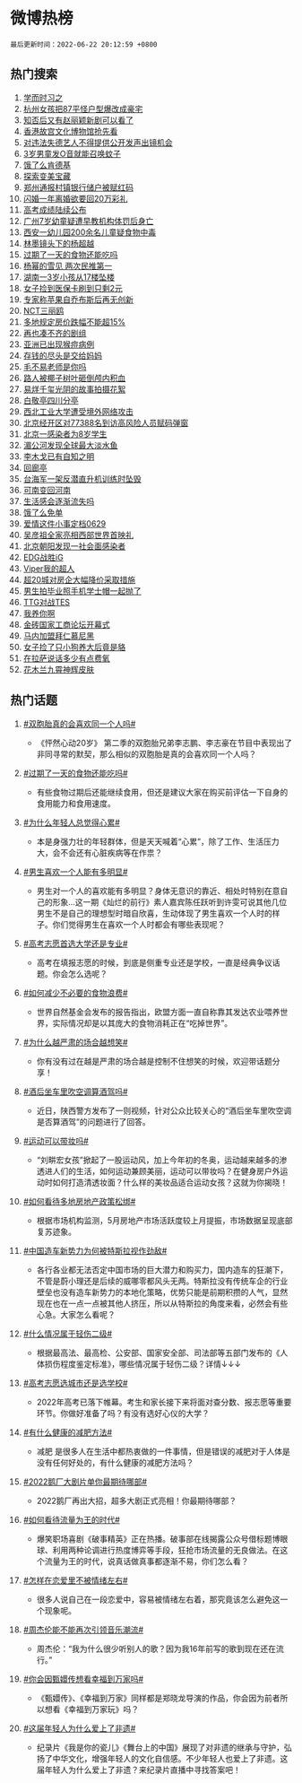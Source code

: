 # 微博热榜

`最后更新时间：2022-06-22 20:12:59 +0800`

## 热门搜索

1. [学而时习之](https://m.weibo.cn/search?containerid=100103type%3D1%26t%3D10%26q%3D%23%E5%AD%A6%E8%80%8C%E6%97%B6%E4%B9%A0%E4%B9%8B%23&stream_entry_id=51&isnewpage=1&extparam=seat%3D1%26pos%3D0%26cate%3D10103%26dgr%3D0%26filter_type%3Drealtimehot%26c_type%3D51%26display_time%3D1655899978%26pre_seqid%3D165589997848006031308&luicode=10000011&lfid=106003type%253D25%2526t%253D3%2526disable_hot%253D1%2526filter_type%253Drealtimehot)
1. [杭州女孩把87平怪户型爆改成豪宅](https://m.weibo.cn/search?containerid=100103type%3D1%26t%3D10%26q%3D%23%E6%9D%AD%E5%B7%9E%E5%A5%B3%E5%AD%A9%E6%8A%8A87%E5%B9%B3%E6%80%AA%E6%88%B7%E5%9E%8B%E7%88%86%E6%94%B9%E6%88%90%E8%B1%AA%E5%AE%85%23&stream_entry_id=31&isnewpage=1&extparam=seat%3D1%26pos%3D0%26cate%3D0%26dgr%3D0%26lcate%3D5001%26realpos%3D1%26flag%3D0%26filter_type%3Drealtimehot%26c_type%3D31%26display_time%3D1655899978%26pre_seqid%3D165589997848006031308&luicode=10000011&lfid=106003type%253D25%2526t%253D3%2526disable_hot%253D1%2526filter_type%253Drealtimehot)
1. [知否后又有赵丽颖新剧可以看了](https://m.weibo.cn/search?containerid=100103type%3D1%26t%3D10%26q%3D%E7%9F%A5%E5%90%A6%E5%90%8E%E5%8F%88%E6%9C%89%E8%B5%B5%E4%B8%BD%E9%A2%96%E6%96%B0%E5%89%A7%E5%8F%AF%E4%BB%A5%E7%9C%8B%E4%BA%86&stream_entry_id=31&isnewpage=1&extparam=seat%3D1%26pos%3D1%26cate%3D0%26dgr%3D0%26lcate%3D5001%26realpos%3D2%26flag%3D1%26filter_type%3Drealtimehot%26c_type%3D31%26display_time%3D1655899978%26pre_seqid%3D165589997848006031308&luicode=10000011&lfid=106003type%253D25%2526t%253D3%2526disable_hot%253D1%2526filter_type%253Drealtimehot)
1. [香港故宫文化博物馆抢先看](https://m.weibo.cn/search?containerid=100103type%3D1%26t%3D10%26q%3D%23%E9%A6%99%E6%B8%AF%E6%95%85%E5%AE%AB%E6%96%87%E5%8C%96%E5%8D%9A%E7%89%A9%E9%A6%86%E6%8A%A2%E5%85%88%E7%9C%8B%23&stream_entry_id=31&isnewpage=1&extparam=seat%3D1%26pos%3D2%26cate%3D0%26dgr%3D0%26lcate%3D5001%26realpos%3D3%26flag%3D0%26filter_type%3Drealtimehot%26c_type%3D31%26display_time%3D1655899978%26pre_seqid%3D165589997848006031308&luicode=10000011&lfid=106003type%253D25%2526t%253D3%2526disable_hot%253D1%2526filter_type%253Drealtimehot)
1. [对违法失德艺人不得提供公开发声出镜机会](https://m.weibo.cn/search?containerid=100103type%3D1%26t%3D10%26q%3D%23%E5%AF%B9%E8%BF%9D%E6%B3%95%E5%A4%B1%E5%BE%B7%E8%89%BA%E4%BA%BA%E4%B8%8D%E5%BE%97%E6%8F%90%E4%BE%9B%E5%85%AC%E5%BC%80%E5%8F%91%E5%A3%B0%E5%87%BA%E9%95%9C%E6%9C%BA%E4%BC%9A%23&stream_entry_id=31&isnewpage=1&extparam=seat%3D1%26pos%3D3%26cate%3D0%26dgr%3D0%26lcate%3D5001%26realpos%3D4%26flag%3D1%26filter_type%3Drealtimehot%26c_type%3D31%26display_time%3D1655899978%26pre_seqid%3D165589997848006031308&luicode=10000011&lfid=106003type%253D25%2526t%253D3%2526disable_hot%253D1%2526filter_type%253Drealtimehot)
1. [3岁男童发O音就能召唤蚊子](https://m.weibo.cn/search?containerid=100103type%3D1%26t%3D10%26q%3D%233%E5%B2%81%E7%94%B7%E7%AB%A5%E5%8F%91O%E9%9F%B3%E5%B0%B1%E8%83%BD%E5%8F%AC%E5%94%A4%E8%9A%8A%E5%AD%90%23&stream_entry_id=31&isnewpage=1&extparam=seat%3D1%26pos%3D4%26cate%3D0%26dgr%3D0%26lcate%3D5001%26realpos%3D5%26flag%3D1%26filter_type%3Drealtimehot%26c_type%3D31%26display_time%3D1655899978%26pre_seqid%3D165589997848006031308&luicode=10000011&lfid=106003type%253D25%2526t%253D3%2526disable_hot%253D1%2526filter_type%253Drealtimehot)
1. [饿了么肯德基](https://m.weibo.cn/search?containerid=100103type%3D1%26t%3D10%26q%3D%E9%A5%BF%E4%BA%86%E4%B9%88%E8%82%AF%E5%BE%B7%E5%9F%BA&stream_entry_id=31&isnewpage=1&extparam=seat%3D1%26pos%3D5%26cate%3D0%26dgr%3D0%26lcate%3D5001%26realpos%3D6%26flag%3D0%26filter_type%3Drealtimehot%26c_type%3D31%26display_time%3D1655899978%26pre_seqid%3D165589997848006031308&luicode=10000011&lfid=106003type%253D25%2526t%253D3%2526disable_hot%253D1%2526filter_type%253Drealtimehot)
1. [探索变美宝藏](https://m.weibo.cn/search?containerid=100103type%3D1%26t%3D10%26q%3D%23%E6%8E%A2%E7%B4%A2%E5%8F%98%E7%BE%8E%E5%AE%9D%E8%97%8F%23&stream_entry_id=31&isnewpage=1&extparam=seat%3D1%26pos%3D6%26cate%3D0%26dgr%3D0%26adid%3D158029%26lcate%3D5001%26filter_type%3Drealtimehot%26c_type%3D31%26display_time%3D1655899978%26pre_seqid%3D165589997848006031308&luicode=10000011&lfid=106003type%253D25%2526t%253D3%2526disable_hot%253D1%2526filter_type%253Drealtimehot)
1. [郑州通报村镇银行储户被赋红码](https://m.weibo.cn/search?containerid=100103type%3D1%26t%3D10%26q%3D%23%E9%83%91%E5%B7%9E%E9%80%9A%E6%8A%A5%E6%9D%91%E9%95%87%E9%93%B6%E8%A1%8C%E5%82%A8%E6%88%B7%E8%A2%AB%E8%B5%8B%E7%BA%A2%E7%A0%81%23&stream_entry_id=31&isnewpage=1&extparam=seat%3D1%26pos%3D7%26cate%3D0%26dgr%3D0%26lcate%3D5001%26realpos%3D7%26flag%3D16%26filter_type%3Drealtimehot%26c_type%3D31%26display_time%3D1655899978%26pre_seqid%3D165589997848006031308&luicode=10000011&lfid=106003type%253D25%2526t%253D3%2526disable_hot%253D1%2526filter_type%253Drealtimehot)
1. [闪婚一年离婚欲要回20万彩礼](https://m.weibo.cn/search?containerid=100103type%3D1%26t%3D10%26q%3D%23%E9%97%AA%E5%A9%9A%E4%B8%80%E5%B9%B4%E7%A6%BB%E5%A9%9A%E6%AC%B2%E8%A6%81%E5%9B%9E20%E4%B8%87%E5%BD%A9%E7%A4%BC%23&stream_entry_id=31&isnewpage=1&extparam=seat%3D1%26pos%3D8%26cate%3D0%26dgr%3D0%26lcate%3D5001%26realpos%3D8%26flag%3D0%26filter_type%3Drealtimehot%26c_type%3D31%26display_time%3D1655899978%26pre_seqid%3D165589997848006031308&luicode=10000011&lfid=106003type%253D25%2526t%253D3%2526disable_hot%253D1%2526filter_type%253Drealtimehot)
1. [高考成绩陆续公布](https://m.weibo.cn/search?containerid=100103type%3D1%26t%3D10%26q%3D%23%E9%AB%98%E8%80%83%E6%88%90%E7%BB%A9%E9%99%86%E7%BB%AD%E5%85%AC%E5%B8%83%23&stream_entry_id=31&isnewpage=1&extparam=seat%3D1%26pos%3D9%26cate%3D0%26dgr%3D0%26lcate%3D5001%26realpos%3D9%26flag%3D0%26filter_type%3Drealtimehot%26c_type%3D31%26display_time%3D1655899978%26pre_seqid%3D165589997848006031308&luicode=10000011&lfid=106003type%253D25%2526t%253D3%2526disable_hot%253D1%2526filter_type%253Drealtimehot)
1. [广州7岁幼童疑遭早教机构体罚后身亡](https://m.weibo.cn/search?containerid=100103type%3D1%26t%3D10%26q%3D%23%E5%B9%BF%E5%B7%9E7%E5%B2%81%E5%B9%BC%E7%AB%A5%E7%96%91%E9%81%AD%E6%97%A9%E6%95%99%E6%9C%BA%E6%9E%84%E4%BD%93%E7%BD%9A%E5%90%8E%E8%BA%AB%E4%BA%A1%23&stream_entry_id=31&isnewpage=1&extparam=seat%3D1%26pos%3D10%26cate%3D0%26dgr%3D0%26lcate%3D5001%26realpos%3D10%26flag%3D0%26filter_type%3Drealtimehot%26c_type%3D31%26display_time%3D1655899978%26pre_seqid%3D165589997848006031308&luicode=10000011&lfid=106003type%253D25%2526t%253D3%2526disable_hot%253D1%2526filter_type%253Drealtimehot)
1. [西安一幼儿园200余名儿童疑食物中毒](https://m.weibo.cn/search?containerid=100103type%3D1%26t%3D10%26q%3D%23%E8%A5%BF%E5%AE%89%E4%B8%80%E5%B9%BC%E5%84%BF%E5%9B%AD200%E4%BD%99%E5%90%8D%E5%84%BF%E7%AB%A5%E7%96%91%E9%A3%9F%E7%89%A9%E4%B8%AD%E6%AF%92%23&stream_entry_id=31&isnewpage=1&extparam=seat%3D1%26pos%3D11%26cate%3D0%26dgr%3D0%26lcate%3D5001%26realpos%3D11%26flag%3D1%26filter_type%3Drealtimehot%26c_type%3D31%26display_time%3D1655899978%26pre_seqid%3D165589997848006031308&luicode=10000011&lfid=106003type%253D25%2526t%253D3%2526disable_hot%253D1%2526filter_type%253Drealtimehot)
1. [林墨镜头下的杨超越](https://m.weibo.cn/search?containerid=100103type%3D1%26t%3D10%26q%3D%23%E6%9E%97%E5%A2%A8%E9%95%9C%E5%A4%B4%E4%B8%8B%E7%9A%84%E6%9D%A8%E8%B6%85%E8%B6%8A%23&stream_entry_id=31&isnewpage=1&extparam=seat%3D1%26pos%3D12%26cate%3D0%26dgr%3D0%26lcate%3D5001%26realpos%3D12%26flag%3D1%26filter_type%3Drealtimehot%26c_type%3D31%26display_time%3D1655899978%26pre_seqid%3D165589997848006031308&luicode=10000011&lfid=106003type%253D25%2526t%253D3%2526disable_hot%253D1%2526filter_type%253Drealtimehot)
1. [过期了一天的食物还能吃吗](https://m.weibo.cn/search?containerid=100103type%3D1%26t%3D10%26q%3D%23%E8%BF%87%E6%9C%9F%E4%BA%86%E4%B8%80%E5%A4%A9%E7%9A%84%E9%A3%9F%E7%89%A9%E8%BF%98%E8%83%BD%E5%90%83%E5%90%97%23&stream_entry_id=31&isnewpage=1&extparam=seat%3D1%26pos%3D13%26cate%3D0%26dgr%3D0%26lcate%3D5001%26realpos%3D13%26flag%3D1%26filter_type%3Drealtimehot%26c_type%3D31%26display_time%3D1655899978%26pre_seqid%3D165589997848006031308&luicode=10000011&lfid=106003type%253D25%2526t%253D3%2526disable_hot%253D1%2526filter_type%253Drealtimehot)
1. [杨幂的雪见 两次民推第一](https://m.weibo.cn/search?containerid=100103type%3D1%26t%3D10%26q%3D%E6%9D%A8%E5%B9%82%E7%9A%84%E9%9B%AA%E8%A7%81+%E4%B8%A4%E6%AC%A1%E6%B0%91%E6%8E%A8%E7%AC%AC%E4%B8%80&stream_entry_id=31&isnewpage=1&extparam=seat%3D1%26pos%3D14%26cate%3D0%26dgr%3D0%26lcate%3D5001%26realpos%3D14%26flag%3D0%26filter_type%3Drealtimehot%26c_type%3D31%26display_time%3D1655899978%26pre_seqid%3D165589997848006031308&luicode=10000011&lfid=106003type%253D25%2526t%253D3%2526disable_hot%253D1%2526filter_type%253Drealtimehot)
1. [湖南一3岁小孩从17楼坠楼](https://m.weibo.cn/search?containerid=100103type%3D1%26t%3D10%26q%3D%23%E6%B9%96%E5%8D%97%E4%B8%803%E5%B2%81%E5%B0%8F%E5%AD%A9%E4%BB%8E17%E6%A5%BC%E5%9D%A0%E6%A5%BC%23&stream_entry_id=31&isnewpage=1&extparam=seat%3D1%26pos%3D15%26cate%3D0%26dgr%3D0%26lcate%3D5001%26realpos%3D15%26flag%3D1%26filter_type%3Drealtimehot%26c_type%3D31%26display_time%3D1655899978%26pre_seqid%3D165589997848006031308&luicode=10000011&lfid=106003type%253D25%2526t%253D3%2526disable_hot%253D1%2526filter_type%253Drealtimehot)
1. [女子捡到医保卡刷到只剩2元](https://m.weibo.cn/search?containerid=100103type%3D1%26t%3D10%26q%3D%23%E5%A5%B3%E5%AD%90%E6%8D%A1%E5%88%B0%E5%8C%BB%E4%BF%9D%E5%8D%A1%E5%88%B7%E5%88%B0%E5%8F%AA%E5%89%A92%E5%85%83%23&stream_entry_id=31&isnewpage=1&extparam=seat%3D1%26pos%3D16%26cate%3D0%26dgr%3D0%26lcate%3D5001%26realpos%3D16%26flag%3D0%26filter_type%3Drealtimehot%26c_type%3D31%26display_time%3D1655899978%26pre_seqid%3D165589997848006031308&luicode=10000011&lfid=106003type%253D25%2526t%253D3%2526disable_hot%253D1%2526filter_type%253Drealtimehot)
1. [专家称苹果自乔布斯后再无创新](https://m.weibo.cn/search?containerid=100103type%3D1%26t%3D10%26q%3D%23%E4%B8%93%E5%AE%B6%E7%A7%B0%E8%8B%B9%E6%9E%9C%E8%87%AA%E4%B9%94%E5%B8%83%E6%96%AF%E5%90%8E%E5%86%8D%E6%97%A0%E5%88%9B%E6%96%B0%23&stream_entry_id=31&isnewpage=1&extparam=seat%3D1%26pos%3D17%26cate%3D0%26dgr%3D0%26lcate%3D5001%26realpos%3D17%26flag%3D1%26filter_type%3Drealtimehot%26c_type%3D31%26display_time%3D1655899978%26pre_seqid%3D165589997848006031308&luicode=10000011&lfid=106003type%253D25%2526t%253D3%2526disable_hot%253D1%2526filter_type%253Drealtimehot)
1. [NCT三丽鸥](https://m.weibo.cn/search?containerid=100103type%3D1%26t%3D10%26q%3DNCT%E4%B8%89%E4%B8%BD%E9%B8%A5&stream_entry_id=31&isnewpage=1&extparam=seat%3D1%26pos%3D18%26cate%3D0%26dgr%3D0%26lcate%3D5001%26realpos%3D18%26flag%3D1%26filter_type%3Drealtimehot%26c_type%3D31%26display_time%3D1655899978%26pre_seqid%3D165589997848006031308&luicode=10000011&lfid=106003type%253D25%2526t%253D3%2526disable_hot%253D1%2526filter_type%253Drealtimehot)
1. [多地规定房价跌幅不能超15%](https://m.weibo.cn/search?containerid=100103type%3D1%26t%3D10%26q%3D%23%E5%A4%9A%E5%9C%B0%E8%A7%84%E5%AE%9A%E6%88%BF%E4%BB%B7%E8%B7%8C%E5%B9%85%E4%B8%8D%E8%83%BD%E8%B6%8515%25%23&stream_entry_id=31&isnewpage=1&extparam=seat%3D1%26pos%3D19%26cate%3D0%26dgr%3D0%26lcate%3D5001%26realpos%3D19%26flag%3D0%26filter_type%3Drealtimehot%26c_type%3D31%26display_time%3D1655899978%26pre_seqid%3D165589997848006031308&luicode=10000011&lfid=106003type%253D25%2526t%253D3%2526disable_hot%253D1%2526filter_type%253Drealtimehot)
1. [再也凑不齐的剧组](https://m.weibo.cn/search?containerid=100103type%3D1%26t%3D10%26q%3D%23%E5%86%8D%E4%B9%9F%E5%87%91%E4%B8%8D%E9%BD%90%E7%9A%84%E5%89%A7%E7%BB%84%23&stream_entry_id=31&isnewpage=1&extparam=seat%3D1%26pos%3D20%26cate%3D0%26dgr%3D0%26lcate%3D5001%26realpos%3D20%26flag%3D0%26filter_type%3Drealtimehot%26c_type%3D31%26display_time%3D1655899978%26pre_seqid%3D165589997848006031308&luicode=10000011&lfid=106003type%253D25%2526t%253D3%2526disable_hot%253D1%2526filter_type%253Drealtimehot)
1. [亚洲已出现猴痘病例](https://m.weibo.cn/search?containerid=100103type%3D1%26t%3D10%26q%3D%23%E4%BA%9A%E6%B4%B2%E5%B7%B2%E5%87%BA%E7%8E%B0%E7%8C%B4%E7%97%98%E7%97%85%E4%BE%8B%23&stream_entry_id=31&isnewpage=1&extparam=seat%3D1%26pos%3D21%26cate%3D0%26dgr%3D0%26lcate%3D5001%26realpos%3D21%26flag%3D0%26filter_type%3Drealtimehot%26c_type%3D31%26display_time%3D1655899978%26pre_seqid%3D165589997848006031308&luicode=10000011&lfid=106003type%253D25%2526t%253D3%2526disable_hot%253D1%2526filter_type%253Drealtimehot)
1. [存钱的尽头是交给妈妈](https://m.weibo.cn/search?containerid=100103type%3D1%26t%3D10%26q%3D%23%E5%AD%98%E9%92%B1%E7%9A%84%E5%B0%BD%E5%A4%B4%E6%98%AF%E4%BA%A4%E7%BB%99%E5%A6%88%E5%A6%88%23&stream_entry_id=31&isnewpage=1&extparam=seat%3D1%26pos%3D22%26cate%3D0%26dgr%3D0%26lcate%3D5001%26realpos%3D22%26flag%3D1%26filter_type%3Drealtimehot%26c_type%3D31%26display_time%3D1655899978%26pre_seqid%3D165589997848006031308&luicode=10000011&lfid=106003type%253D25%2526t%253D3%2526disable_hot%253D1%2526filter_type%253Drealtimehot)
1. [毛不易老师是你吗](https://m.weibo.cn/search?containerid=100103type%3D1%26t%3D10%26q%3D%23%E6%AF%9B%E4%B8%8D%E6%98%93%E8%80%81%E5%B8%88%E6%98%AF%E4%BD%A0%E5%90%97%23&stream_entry_id=31&isnewpage=1&extparam=seat%3D1%26pos%3D23%26cate%3D0%26dgr%3D0%26lcate%3D5001%26realpos%3D23%26flag%3D1%26filter_type%3Drealtimehot%26c_type%3D31%26display_time%3D1655899978%26pre_seqid%3D165589997848006031308&luicode=10000011&lfid=106003type%253D25%2526t%253D3%2526disable_hot%253D1%2526filter_type%253Drealtimehot)
1. [路人被椰子树叶砸倒颅内积血](https://m.weibo.cn/search?containerid=100103type%3D1%26t%3D10%26q%3D%23%E8%B7%AF%E4%BA%BA%E8%A2%AB%E6%A4%B0%E5%AD%90%E6%A0%91%E5%8F%B6%E7%A0%B8%E5%80%92%E9%A2%85%E5%86%85%E7%A7%AF%E8%A1%80%23&stream_entry_id=31&isnewpage=1&extparam=seat%3D1%26pos%3D24%26cate%3D0%26dgr%3D0%26lcate%3D5001%26realpos%3D24%26flag%3D1%26filter_type%3Drealtimehot%26c_type%3D31%26display_time%3D1655899978%26pre_seqid%3D165589997848006031308&luicode=10000011&lfid=106003type%253D25%2526t%253D3%2526disable_hot%253D1%2526filter_type%253Drealtimehot)
1. [易烊千玺光阴的故事拍摄花絮](https://m.weibo.cn/search?containerid=100103type%3D1%26t%3D10%26q%3D%23%E6%98%93%E7%83%8A%E5%8D%83%E7%8E%BA%E5%85%89%E9%98%B4%E7%9A%84%E6%95%85%E4%BA%8B%E6%8B%8D%E6%91%84%E8%8A%B1%E7%B5%AE%23&stream_entry_id=31&isnewpage=1&extparam=seat%3D1%26pos%3D25%26cate%3D0%26dgr%3D0%26lcate%3D5001%26realpos%3D25%26flag%3D1%26filter_type%3Drealtimehot%26c_type%3D31%26display_time%3D1655899978%26pre_seqid%3D165589997848006031308&luicode=10000011&lfid=106003type%253D25%2526t%253D3%2526disable_hot%253D1%2526filter_type%253Drealtimehot)
1. [白敬亭四川分亭](https://m.weibo.cn/search?containerid=100103type%3D1%26t%3D10%26q%3D%23%E7%99%BD%E6%95%AC%E4%BA%AD%E5%9B%9B%E5%B7%9D%E5%88%86%E4%BA%AD%23&stream_entry_id=31&isnewpage=1&extparam=seat%3D1%26pos%3D26%26cate%3D0%26dgr%3D0%26lcate%3D5001%26realpos%3D26%26flag%3D0%26filter_type%3Drealtimehot%26c_type%3D31%26display_time%3D1655899978%26pre_seqid%3D165589997848006031308&luicode=10000011&lfid=106003type%253D25%2526t%253D3%2526disable_hot%253D1%2526filter_type%253Drealtimehot)
1. [西北工业大学遭受境外网络攻击](https://m.weibo.cn/search?containerid=100103type%3D1%26t%3D10%26q%3D%23%E8%A5%BF%E5%8C%97%E5%B7%A5%E4%B8%9A%E5%A4%A7%E5%AD%A6%E9%81%AD%E5%8F%97%E5%A2%83%E5%A4%96%E7%BD%91%E7%BB%9C%E6%94%BB%E5%87%BB%23&stream_entry_id=31&isnewpage=1&extparam=seat%3D1%26pos%3D27%26cate%3D0%26dgr%3D0%26lcate%3D5001%26realpos%3D27%26flag%3D0%26filter_type%3Drealtimehot%26c_type%3D31%26display_time%3D1655899978%26pre_seqid%3D165589997848006031308&luicode=10000011&lfid=106003type%253D25%2526t%253D3%2526disable_hot%253D1%2526filter_type%253Drealtimehot)
1. [北京经开区对77388名到访高风险人员赋码弹窗](https://m.weibo.cn/search?containerid=100103type%3D1%26t%3D10%26q%3D%23%E5%8C%97%E4%BA%AC%E7%BB%8F%E5%BC%80%E5%8C%BA%E5%AF%B977388%E5%90%8D%E5%88%B0%E8%AE%BF%E9%AB%98%E9%A3%8E%E9%99%A9%E4%BA%BA%E5%91%98%E8%B5%8B%E7%A0%81%E5%BC%B9%E7%AA%97%23&stream_entry_id=31&isnewpage=1&extparam=seat%3D1%26pos%3D28%26cate%3D0%26dgr%3D0%26lcate%3D5001%26realpos%3D28%26flag%3D1%26filter_type%3Drealtimehot%26c_type%3D31%26display_time%3D1655899978%26pre_seqid%3D165589997848006031308&luicode=10000011&lfid=106003type%253D25%2526t%253D3%2526disable_hot%253D1%2526filter_type%253Drealtimehot)
1. [北京一感染者为8岁学生](https://m.weibo.cn/search?containerid=100103type%3D1%26t%3D10%26q%3D%23%E5%8C%97%E4%BA%AC%E4%B8%80%E6%84%9F%E6%9F%93%E8%80%85%E4%B8%BA8%E5%B2%81%E5%AD%A6%E7%94%9F%23&stream_entry_id=31&isnewpage=1&extparam=seat%3D1%26pos%3D29%26cate%3D0%26dgr%3D0%26lcate%3D5001%26realpos%3D29%26flag%3D0%26filter_type%3Drealtimehot%26c_type%3D31%26display_time%3D1655899978%26pre_seqid%3D165589997848006031308&luicode=10000011&lfid=106003type%253D25%2526t%253D3%2526disable_hot%253D1%2526filter_type%253Drealtimehot)
1. [湄公河发现全球最大淡水鱼](https://m.weibo.cn/search?containerid=100103type%3D1%26t%3D10%26q%3D%23%E6%B9%84%E5%85%AC%E6%B2%B3%E5%8F%91%E7%8E%B0%E5%85%A8%E7%90%83%E6%9C%80%E5%A4%A7%E6%B7%A1%E6%B0%B4%E9%B1%BC%23&stream_entry_id=31&isnewpage=1&extparam=seat%3D1%26pos%3D30%26cate%3D0%26dgr%3D0%26lcate%3D5001%26realpos%3D30%26flag%3D0%26filter_type%3Drealtimehot%26c_type%3D31%26display_time%3D1655899978%26pre_seqid%3D165589997848006031308&luicode=10000011&lfid=106003type%253D25%2526t%253D3%2526disable_hot%253D1%2526filter_type%253Drealtimehot)
1. [李木戈已有自知之明](https://m.weibo.cn/search?containerid=100103type%3D1%26t%3D10%26q%3D%23%E6%9D%8E%E6%9C%A8%E6%88%88%E5%B7%B2%E6%9C%89%E8%87%AA%E7%9F%A5%E4%B9%8B%E6%98%8E%23&stream_entry_id=31&isnewpage=1&extparam=seat%3D1%26pos%3D31%26cate%3D0%26dgr%3D0%26lcate%3D5001%26realpos%3D31%26flag%3D1%26filter_type%3Drealtimehot%26c_type%3D31%26display_time%3D1655899978%26pre_seqid%3D165589997848006031308&luicode=10000011&lfid=106003type%253D25%2526t%253D3%2526disable_hot%253D1%2526filter_type%253Drealtimehot)
1. [回廊亭](http://m.weibo.cn/c/wbox?&id=j84w2uenjc&roomid=10244&q=%23%E5%9B%9E%E5%BB%8A%E4%BA%AD%23&extparam=seat%3D1%26pos%3D32%26cate%3D0%26dgr%3D0%26lcate%3D5001%26realpos%3D32%26flag%3D1%26filter_type%3Drealtimehot%26c_type%3D31%26display_time%3D1655899978%26pre_seqid%3D165589997848006031308&luicode=10000011&lfid=106003type%253D25%2526t%253D3%2526disable_hot%253D1%2526filter_type%253Drealtimehot)
1. [台海军一架反潜直升机训练时坠毁](https://m.weibo.cn/search?containerid=100103type%3D1%26t%3D10%26q%3D%23%E5%8F%B0%E6%B5%B7%E5%86%9B%E4%B8%80%E6%9E%B6%E5%8F%8D%E6%BD%9C%E7%9B%B4%E5%8D%87%E6%9C%BA%E8%AE%AD%E7%BB%83%E6%97%B6%E5%9D%A0%E6%AF%81%23&stream_entry_id=31&isnewpage=1&extparam=seat%3D1%26pos%3D33%26cate%3D0%26dgr%3D0%26lcate%3D5001%26realpos%3D33%26flag%3D1%26filter_type%3Drealtimehot%26c_type%3D31%26display_time%3D1655899978%26pre_seqid%3D165589997848006031308&luicode=10000011&lfid=106003type%253D25%2526t%253D3%2526disable_hot%253D1%2526filter_type%253Drealtimehot)
1. [可南变回河南](https://m.weibo.cn/search?containerid=100103type%3D1%26t%3D10%26q%3D%23%E5%8F%AF%E5%8D%97%E5%8F%98%E5%9B%9E%E6%B2%B3%E5%8D%97%23&stream_entry_id=31&isnewpage=1&extparam=seat%3D1%26pos%3D34%26cate%3D0%26dgr%3D0%26lcate%3D5001%26realpos%3D34%26flag%3D0%26filter_type%3Drealtimehot%26c_type%3D31%26display_time%3D1655899978%26pre_seqid%3D165589997848006031308&luicode=10000011&lfid=106003type%253D25%2526t%253D3%2526disable_hot%253D1%2526filter_type%253Drealtimehot)
1. [生活感会逐渐流失吗](https://m.weibo.cn/search?containerid=100103type%3D1%26t%3D10%26q%3D%23%E7%94%9F%E6%B4%BB%E6%84%9F%E4%BC%9A%E9%80%90%E6%B8%90%E6%B5%81%E5%A4%B1%E5%90%97%23&stream_entry_id=31&isnewpage=1&extparam=seat%3D1%26pos%3D35%26cate%3D0%26dgr%3D0%26lcate%3D5001%26realpos%3D35%26flag%3D1%26filter_type%3Drealtimehot%26c_type%3D31%26display_time%3D1655899978%26pre_seqid%3D165589997848006031308&luicode=10000011&lfid=106003type%253D25%2526t%253D3%2526disable_hot%253D1%2526filter_type%253Drealtimehot)
1. [饿了么免单](https://m.weibo.cn/search?containerid=100103type%3D1%26t%3D10%26q%3D%23%E9%A5%BF%E4%BA%86%E4%B9%88%E5%85%8D%E5%8D%95%23&stream_entry_id=31&isnewpage=1&extparam=seat%3D1%26pos%3D36%26cate%3D0%26dgr%3D0%26lcate%3D5001%26realpos%3D36%26flag%3D0%26filter_type%3Drealtimehot%26c_type%3D31%26display_time%3D1655899978%26pre_seqid%3D165589997848006031308&luicode=10000011&lfid=106003type%253D25%2526t%253D3%2526disable_hot%253D1%2526filter_type%253Drealtimehot)
1. [爱情这件小事定档0629](https://m.weibo.cn/search?containerid=100103type%3D1%26t%3D10%26q%3D%23%E7%88%B1%E6%83%85%E8%BF%99%E4%BB%B6%E5%B0%8F%E4%BA%8B%E5%AE%9A%E6%A1%A30629%23&stream_entry_id=31&isnewpage=1&extparam=seat%3D1%26pos%3D37%26cate%3D0%26dgr%3D0%26lcate%3D5001%26realpos%3D37%26flag%3D1%26filter_type%3Drealtimehot%26c_type%3D31%26display_time%3D1655899978%26pre_seqid%3D165589997848006031308&luicode=10000011&lfid=106003type%253D25%2526t%253D3%2526disable_hot%253D1%2526filter_type%253Drealtimehot)
1. [吴彦祖全家亮相西部世界首映礼](https://m.weibo.cn/search?containerid=100103type%3D1%26t%3D10%26q%3D%23%E5%90%B4%E5%BD%A6%E7%A5%96%E5%85%A8%E5%AE%B6%E4%BA%AE%E7%9B%B8%E8%A5%BF%E9%83%A8%E4%B8%96%E7%95%8C%E9%A6%96%E6%98%A0%E7%A4%BC%23&stream_entry_id=31&isnewpage=1&extparam=seat%3D1%26pos%3D38%26cate%3D0%26dgr%3D0%26lcate%3D5001%26realpos%3D38%26flag%3D1%26filter_type%3Drealtimehot%26c_type%3D31%26display_time%3D1655899978%26pre_seqid%3D165589997848006031308&luicode=10000011&lfid=106003type%253D25%2526t%253D3%2526disable_hot%253D1%2526filter_type%253Drealtimehot)
1. [北京朝阳发现一社会面感染者](https://m.weibo.cn/search?containerid=100103type%3D1%26t%3D10%26q%3D%23%E5%8C%97%E4%BA%AC%E6%9C%9D%E9%98%B3%E5%8F%91%E7%8E%B0%E4%B8%80%E7%A4%BE%E4%BC%9A%E9%9D%A2%E6%84%9F%E6%9F%93%E8%80%85%23&stream_entry_id=31&isnewpage=1&extparam=seat%3D1%26pos%3D39%26cate%3D0%26dgr%3D0%26lcate%3D5001%26realpos%3D39%26flag%3D0%26filter_type%3Drealtimehot%26c_type%3D31%26display_time%3D1655899978%26pre_seqid%3D165589997848006031308&luicode=10000011&lfid=106003type%253D25%2526t%253D3%2526disable_hot%253D1%2526filter_type%253Drealtimehot)
1. [EDG战胜iG](https://m.weibo.cn/search?containerid=100103type%3D1%26t%3D10%26q%3D%23EDG%E6%88%98%E8%83%9CiG%23&stream_entry_id=31&isnewpage=1&extparam=seat%3D1%26pos%3D40%26cate%3D0%26dgr%3D0%26lcate%3D5001%26realpos%3D40%26flag%3D1%26filter_type%3Drealtimehot%26c_type%3D31%26display_time%3D1655899978%26pre_seqid%3D165589997848006031308&luicode=10000011&lfid=106003type%253D25%2526t%253D3%2526disable_hot%253D1%2526filter_type%253Drealtimehot)
1. [Viper我的超人](https://m.weibo.cn/search?containerid=100103type%3D1%26t%3D10%26q%3D%23Viper%E6%88%91%E7%9A%84%E8%B6%85%E4%BA%BA%23&stream_entry_id=31&isnewpage=1&extparam=seat%3D1%26pos%3D41%26cate%3D0%26dgr%3D0%26lcate%3D5001%26realpos%3D41%26flag%3D1%26filter_type%3Drealtimehot%26c_type%3D31%26display_time%3D1655899978%26pre_seqid%3D165589997848006031308&luicode=10000011&lfid=106003type%253D25%2526t%253D3%2526disable_hot%253D1%2526filter_type%253Drealtimehot)
1. [超20城对房企大幅降价采取措施](https://m.weibo.cn/search?containerid=100103type%3D1%26t%3D10%26q%3D%23%E8%B6%8520%E5%9F%8E%E5%AF%B9%E6%88%BF%E4%BC%81%E5%A4%A7%E5%B9%85%E9%99%8D%E4%BB%B7%E9%87%87%E5%8F%96%E6%8E%AA%E6%96%BD%23&stream_entry_id=31&isnewpage=1&extparam=seat%3D1%26pos%3D42%26cate%3D0%26dgr%3D0%26lcate%3D5001%26realpos%3D42%26flag%3D1%26filter_type%3Drealtimehot%26c_type%3D31%26display_time%3D1655899978%26pre_seqid%3D165589997848006031308&luicode=10000011&lfid=106003type%253D25%2526t%253D3%2526disable_hot%253D1%2526filter_type%253Drealtimehot)
1. [男生拍毕业照手机学士帽一起抛了](https://m.weibo.cn/search?containerid=100103type%3D1%26t%3D10%26q%3D%23%E7%94%B7%E7%94%9F%E6%8B%8D%E6%AF%95%E4%B8%9A%E7%85%A7%E6%89%8B%E6%9C%BA%E5%AD%A6%E5%A3%AB%E5%B8%BD%E4%B8%80%E8%B5%B7%E6%8A%9B%E4%BA%86%23&stream_entry_id=31&isnewpage=1&extparam=seat%3D1%26pos%3D43%26cate%3D0%26dgr%3D0%26lcate%3D5001%26realpos%3D43%26flag%3D0%26filter_type%3Drealtimehot%26c_type%3D31%26display_time%3D1655899978%26pre_seqid%3D165589997848006031308&luicode=10000011&lfid=106003type%253D25%2526t%253D3%2526disable_hot%253D1%2526filter_type%253Drealtimehot)
1. [TTG对战TES](http://m.weibo.cn/c/wbox?&id=j84w2uenjc&roomid=9413&q=%23TTG%E5%AF%B9%E6%88%98TES%23&extparam=seat%3D1%26pos%3D44%26cate%3D0%26dgr%3D0%26lcate%3D5001%26realpos%3D44%26flag%3D1%26filter_type%3Drealtimehot%26c_type%3D31%26display_time%3D1655899978%26pre_seqid%3D165589997848006031308&luicode=10000011&lfid=106003type%253D25%2526t%253D3%2526disable_hot%253D1%2526filter_type%253Drealtimehot)
1. [我养你啊](https://m.weibo.cn/search?containerid=100103type%3D1%26t%3D10%26q%3D%23%E6%88%91%E5%85%BB%E4%BD%A0%E5%95%8A%23&stream_entry_id=31&isnewpage=1&extparam=seat%3D1%26pos%3D45%26cate%3D0%26dgr%3D0%26lcate%3D5001%26realpos%3D45%26flag%3D0%26filter_type%3Drealtimehot%26c_type%3D31%26display_time%3D1655899978%26pre_seqid%3D165589997848006031308&luicode=10000011&lfid=106003type%253D25%2526t%253D3%2526disable_hot%253D1%2526filter_type%253Drealtimehot)
1. [金砖国家工商论坛开幕式](https://m.weibo.cn/search?containerid=100103type%3D1%26t%3D10%26q%3D%23%E9%87%91%E7%A0%96%E5%9B%BD%E5%AE%B6%E5%B7%A5%E5%95%86%E8%AE%BA%E5%9D%9B%E5%BC%80%E5%B9%95%E5%BC%8F%23&stream_entry_id=31&isnewpage=1&extparam=seat%3D1%26pos%3D46%26cate%3D0%26dgr%3D0%26lcate%3D5001%26realpos%3D46%26flag%3D1%26filter_type%3Drealtimehot%26c_type%3D31%26display_time%3D1655899978%26pre_seqid%3D165589997848006031308&luicode=10000011&lfid=106003type%253D25%2526t%253D3%2526disable_hot%253D1%2526filter_type%253Drealtimehot)
1. [马内加盟拜仁慕尼黑](https://m.weibo.cn/search?containerid=100103type%3D1%26t%3D10%26q%3D%23%E9%A9%AC%E5%86%85%E5%8A%A0%E7%9B%9F%E6%8B%9C%E4%BB%81%E6%85%95%E5%B0%BC%E9%BB%91%23&stream_entry_id=31&isnewpage=1&extparam=seat%3D1%26pos%3D47%26cate%3D0%26dgr%3D0%26lcate%3D5001%26realpos%3D47%26flag%3D1%26filter_type%3Drealtimehot%26c_type%3D31%26display_time%3D1655899978%26pre_seqid%3D165589997848006031308&luicode=10000011&lfid=106003type%253D25%2526t%253D3%2526disable_hot%253D1%2526filter_type%253Drealtimehot)
1. [女子捡了只小狗养大后竟是貉](https://m.weibo.cn/search?containerid=100103type%3D1%26t%3D10%26q%3D%23%E5%A5%B3%E5%AD%90%E6%8D%A1%E4%BA%86%E5%8F%AA%E5%B0%8F%E7%8B%97%E5%85%BB%E5%A4%A7%E5%90%8E%E7%AB%9F%E6%98%AF%E8%B2%89%23&stream_entry_id=31&isnewpage=1&extparam=seat%3D1%26pos%3D48%26cate%3D0%26dgr%3D0%26lcate%3D5001%26realpos%3D48%26flag%3D0%26filter_type%3Drealtimehot%26c_type%3D31%26display_time%3D1655899978%26pre_seqid%3D165589997848006031308&luicode=10000011&lfid=106003type%253D25%2526t%253D3%2526disable_hot%253D1%2526filter_type%253Drealtimehot)
1. [在拉萨说话多少有点费氧](https://m.weibo.cn/search?containerid=100103type%3D1%26t%3D10%26q%3D%23%E5%9C%A8%E6%8B%89%E8%90%A8%E8%AF%B4%E8%AF%9D%E5%A4%9A%E5%B0%91%E6%9C%89%E7%82%B9%E8%B4%B9%E6%B0%A7%23&stream_entry_id=31&isnewpage=1&extparam=seat%3D1%26pos%3D49%26cate%3D0%26dgr%3D0%26lcate%3D5001%26realpos%3D49%26flag%3D1%26filter_type%3Drealtimehot%26c_type%3D31%26display_time%3D1655899978%26pre_seqid%3D165589997848006031308&luicode=10000011&lfid=106003type%253D25%2526t%253D3%2526disable_hot%253D1%2526filter_type%253Drealtimehot)
1. [花木兰九霄神辉皮肤](https://m.weibo.cn/search?containerid=100103type%3D1%26t%3D10%26q%3D%23%E8%8A%B1%E6%9C%A8%E5%85%B0%E4%B9%9D%E9%9C%84%E7%A5%9E%E8%BE%89%E7%9A%AE%E8%82%A4%23&stream_entry_id=31&isnewpage=1&extparam=seat%3D1%26pos%3D50%26cate%3D0%26dgr%3D0%26lcate%3D5001%26realpos%3D50%26flag%3D0%26filter_type%3Drealtimehot%26c_type%3D31%26display_time%3D1655899978%26pre_seqid%3D165589997848006031308&luicode=10000011&lfid=106003type%253D25%2526t%253D3%2526disable_hot%253D1%2526filter_type%253Drealtimehot)

## 热门话题

1. [#双胞胎真的会喜欢同一个人吗#](https://m.weibo.cn/search?containerid=231522type%3D1%26t%3D10%26q%3D%23%E5%8F%8C%E8%83%9E%E8%83%8E%E7%9C%9F%E7%9A%84%E4%BC%9A%E5%96%9C%E6%AC%A2%E5%90%8C%E4%B8%80%E4%B8%AA%E4%BA%BA%E5%90%97%23&stream_entry_id=128&isnewpage=1&extparam=seat%3D1%26pos%3D1-0-0%26cate%3D5004%26lcate%3D5004%26dgr%3D0%26unitid%3D1655881886601%26c_type%3D128%26display_time%3D1655899979%26pre_seqid%3D165589997925792001836&luicode=10000011&lfid=231648_-_4)
    - 《怦然心动20岁》 第二季的双胞胎兄弟李志鹏、李志豪在节目中表现出了非同寻常的默契，那么相似的双胞胎是真的会喜欢同一个人吗？

1. [#过期了一天的食物还能吃吗#](https://m.weibo.cn/search?containerid=231522type%3D1%26t%3D10%26q%3D%23%E8%BF%87%E6%9C%9F%E4%BA%86%E4%B8%80%E5%A4%A9%E7%9A%84%E9%A3%9F%E7%89%A9%E8%BF%98%E8%83%BD%E5%90%83%E5%90%97%23&stream_entry_id=128&isnewpage=1&extparam=seat%3D1%26pos%3D1-0-1%26cate%3D5004%26lcate%3D5004%26dgr%3D0%26unitid%3D1655892695023%26c_type%3D128%26display_time%3D1655899979%26pre_seqid%3D165589997925792001836&luicode=10000011&lfid=231648_-_4)
    - 有些食物过期后还能继续食用，但还是建议大家在购买前评估一下自身的食用能力和食用速度。

1. [#为什么年轻人总觉得心累#](https://m.weibo.cn/search?containerid=231522type%3D1%26t%3D10%26q%3D%23%E4%B8%BA%E4%BB%80%E4%B9%88%E5%B9%B4%E8%BD%BB%E4%BA%BA%E6%80%BB%E8%A7%89%E5%BE%97%E5%BF%83%E7%B4%AF%23&stream_entry_id=128&isnewpage=1&extparam=seat%3D1%26pos%3D1-0-2%26cate%3D5004%26lcate%3D5004%26dgr%3D0%26unitid%3D44452%26c_type%3D128%26display_time%3D1655899979%26pre_seqid%3D165589997925792001836&luicode=10000011&lfid=231648_-_4)
    - 本是身强力壮的年轻群体，但是天天喊着“心累”，除了工作、生活压力大，会不会还有心脏疾病等在作祟？

1. [#男生喜欢一个人能有多明显#](https://m.weibo.cn/search?containerid=231522type%3D1%26t%3D10%26q%3D%23%E7%94%B7%E7%94%9F%E5%96%9C%E6%AC%A2%E4%B8%80%E4%B8%AA%E4%BA%BA%E8%83%BD%E6%9C%89%E5%A4%9A%E6%98%8E%E6%98%BE%23&stream_entry_id=128&isnewpage=1&extparam=seat%3D1%26pos%3D1-0-3%26cate%3D5004%26lcate%3D5004%26dgr%3D0%26unitid%3D44463%26c_type%3D128%26display_time%3D1655899979%26pre_seqid%3D165589997925792001836&luicode=10000011&lfid=231648_-_4)
    - 男生对一个人的喜欢能有多明显？身体无意识的靠近、相处时特别在意自己的形象…这一期《灿烂的前行》素人嘉宾陈任跃听到许雯可说其他几位男生不是自己的理想型时暗自欣喜，生动体现了男生喜欢一个人时的样子。你们觉得男生在喜欢一个人时都会有哪些表现呢？

1. [#高考志愿首选大学还是专业#](https://m.weibo.cn/search?containerid=231522type%3D1%26t%3D10%26q%3D%23%E9%AB%98%E8%80%83%E5%BF%97%E6%84%BF%E9%A6%96%E9%80%89%E5%A4%A7%E5%AD%A6%E8%BF%98%E6%98%AF%E4%B8%93%E4%B8%9A%23&stream_entry_id=128&isnewpage=1&extparam=seat%3D1%26pos%3D1-0-4%26cate%3D5004%26lcate%3D5004%26dgr%3D0%26unitid%3D44433%26c_type%3D128%26display_time%3D1655899979%26pre_seqid%3D165589997925792001836&luicode=10000011&lfid=231648_-_4)
    - 高考在填报志愿的时候，到底是侧重专业还是学校，一直是经典争议话题。你会怎么选呢？

1. [#如何减少不必要的食物浪费#](https://m.weibo.cn/search?containerid=231522type%3D1%26t%3D10%26q%3D%23%E5%A6%82%E4%BD%95%E5%87%8F%E5%B0%91%E4%B8%8D%E5%BF%85%E8%A6%81%E7%9A%84%E9%A3%9F%E7%89%A9%E6%B5%AA%E8%B4%B9%23&stream_entry_id=128&isnewpage=1&extparam=seat%3D1%26pos%3D1-0-5%26cate%3D5004%26lcate%3D5004%26dgr%3D0%26unitid%3D1655869288936%26c_type%3D128%26display_time%3D1655899979%26pre_seqid%3D165589997925792001836&luicode=10000011&lfid=231648_-_4)
    - 世界自然基金会发布的报告指出，欧盟方面一直自称靠其发达农业喂养世界，实际情况却是以其庞大的食物消耗正在“吃掉世界”。

1. [#为什么越严肃的场合越想笑#](https://m.weibo.cn/search?containerid=231522type%3D1%26t%3D10%26q%3D%23%E4%B8%BA%E4%BB%80%E4%B9%88%E8%B6%8A%E4%B8%A5%E8%82%83%E7%9A%84%E5%9C%BA%E5%90%88%E8%B6%8A%E6%83%B3%E7%AC%91%23&stream_entry_id=128&isnewpage=1&extparam=seat%3D1%26pos%3D1-0-6%26cate%3D5004%26lcate%3D5004%26dgr%3D0%26unitid%3D44444%26c_type%3D128%26display_time%3D1655899979%26pre_seqid%3D165589997925792001836&luicode=10000011&lfid=231648_-_4)
    - 你有没有过在越是严肃的场合越是控制不住想笑的时候，欢迎带话题分享！

1. [#酒后坐车里吹空调算酒驾吗#](https://m.weibo.cn/search?containerid=231522type%3D1%26t%3D10%26q%3D%23%E9%85%92%E5%90%8E%E5%9D%90%E8%BD%A6%E9%87%8C%E5%90%B9%E7%A9%BA%E8%B0%83%E7%AE%97%E9%85%92%E9%A9%BE%E5%90%97%23&stream_entry_id=128&isnewpage=1&extparam=seat%3D1%26pos%3D1-0-7%26cate%3D5004%26lcate%3D5004%26dgr%3D0%26unitid%3D44443%26c_type%3D128%26display_time%3D1655899979%26pre_seqid%3D165589997925792001836&luicode=10000011&lfid=231648_-_4)
    - 近日，陕西警方发布了一则视频，针对公众比较关心的“酒后坐车里吹空调是否算酒驾”的问题进行了回答。

1. [#运动可以带妆吗#](https://m.weibo.cn/search?containerid=231522type%3D1%26t%3D10%26q%3D%23%E8%BF%90%E5%8A%A8%E5%8F%AF%E4%BB%A5%E5%B8%A6%E5%A6%86%E5%90%97%23&stream_entry_id=128&isnewpage=1&extparam=seat%3D1%26pos%3D1-0-8%26cate%3D5004%26lcate%3D5004%26dgr%3D0%26unitid%3D44464%26c_type%3D128%26display_time%3D1655899979%26pre_seqid%3D165589997925792001836&luicode=10000011&lfid=231648_-_4)
    - “刘畊宏女孩”掀起了一股运动风，加上今年初的冬奥，运动越来越多的渗透进人们的生活，如何运动兼顾美丽，运动可以带妆吗？在健身房户外运动时如何打造清透妆面？什么样的美妆品适合运动女孩？这就为你揭晓！

1. [#如何看待多地房地产政策松绑#](https://m.weibo.cn/search?containerid=231522type%3D1%26t%3D10%26q%3D%23%E5%A6%82%E4%BD%95%E7%9C%8B%E5%BE%85%E5%A4%9A%E5%9C%B0%E6%88%BF%E5%9C%B0%E4%BA%A7%E6%94%BF%E7%AD%96%E6%9D%BE%E7%BB%91%23&stream_entry_id=128&isnewpage=1&extparam=seat%3D1%26pos%3D1-0-9%26cate%3D5004%26lcate%3D5004%26dgr%3D0%26unitid%3D44441%26c_type%3D128%26display_time%3D1655899979%26pre_seqid%3D165589997925792001836&luicode=10000011&lfid=231648_-_4)
    - 根据市场机构监测，5月房地产市场活跃度较上月提振，市场数据呈现底部复苏迹象。

1. [#中国造车新势力为何被特斯拉视作劲敌#](https://m.weibo.cn/search?containerid=231522type%3D1%26t%3D10%26q%3D%23%E4%B8%AD%E5%9B%BD%E9%80%A0%E8%BD%A6%E6%96%B0%E5%8A%BF%E5%8A%9B%E4%B8%BA%E4%BD%95%E8%A2%AB%E7%89%B9%E6%96%AF%E6%8B%89%E8%A7%86%E4%BD%9C%E5%8A%B2%E6%95%8C%23&stream_entry_id=128&isnewpage=1&extparam=seat%3D1%26pos%3D1-0-10%26cate%3D5004%26lcate%3D5004%26dgr%3D0%26unitid%3D44442%26c_type%3D128%26display_time%3D1655899979%26pre_seqid%3D165589997925792001836&luicode=10000011&lfid=231648_-_4)
    - 各行各业都无法否定中国市场的巨大潜力和购买力，国内造车的狂潮下，不管是蔚小理还是后续的威哪零都风头无两。特斯拉没有传统车企的行业壁垒也没有造车新势力的本地化策略，优势只能是前期积攒的人气，显然现在也在一点一点被其他人挤压，所以从特斯拉的角度来看，必然会有些心急。大家怎么看呢？

1. [#什么情况属于轻伤二级#](https://m.weibo.cn/search?containerid=231522type%3D1%26t%3D10%26q%3D%23%E4%BB%80%E4%B9%88%E6%83%85%E5%86%B5%E5%B1%9E%E4%BA%8E%E8%BD%BB%E4%BC%A4%E4%BA%8C%E7%BA%A7%23&stream_entry_id=128&isnewpage=1&extparam=seat%3D1%26pos%3D1-0-11%26cate%3D5004%26lcate%3D5004%26dgr%3D0%26unitid%3D44430%26c_type%3D128%26display_time%3D1655899979%26pre_seqid%3D165589997925792001836&luicode=10000011&lfid=231648_-_4)
    - 根据最高法、最高检、公安部、国家安全部、司法部等五部门发布的《人体损伤程度鉴定标准》，哪些情况属于轻伤二级？详情↓↓↓

1. [#高考志愿选城市还是选学校#](https://m.weibo.cn/search?containerid=231522type%3D1%26t%3D10%26q%3D%23%E9%AB%98%E8%80%83%E5%BF%97%E6%84%BF%E9%80%89%E5%9F%8E%E5%B8%82%E8%BF%98%E6%98%AF%E9%80%89%E5%AD%A6%E6%A0%A1%23&stream_entry_id=128&isnewpage=1&extparam=seat%3D1%26pos%3D1-0-12%26cate%3D5004%26lcate%3D5004%26dgr%3D0%26unitid%3D1655798784146%26c_type%3D128%26display_time%3D1655899979%26pre_seqid%3D165589997925792001836&luicode=10000011&lfid=231648_-_4)
    - 2022年高考已落下帷幕。考生和家长接下来将面对查分数、报志愿等重要环节。你做好准备了吗？有没有选好心仪的大学？

1. [#有什么健康的减肥方法#](https://m.weibo.cn/search?containerid=231522type%3D1%26t%3D10%26q%3D%23%E6%9C%89%E4%BB%80%E4%B9%88%E5%81%A5%E5%BA%B7%E7%9A%84%E5%87%8F%E8%82%A5%E6%96%B9%E6%B3%95%23&stream_entry_id=128&isnewpage=1&extparam=seat%3D1%26pos%3D1-0-13%26cate%3D5004%26lcate%3D5004%26dgr%3D0%26unitid%3D44440%26c_type%3D128%26display_time%3D1655899979%26pre_seqid%3D165589997925792001836&luicode=10000011&lfid=231648_-_4)
    - 减肥 是很多人在生活中都热衷做的一件事情，但是错误的减肥对于人体是没有任何好处的，有什么健康的减肥方法吗？

1. [#2022鹅厂大剧片单你最期待哪部#](https://m.weibo.cn/search?containerid=231522type%3D1%26t%3D10%26q%3D%232022%E9%B9%85%E5%8E%82%E5%A4%A7%E5%89%A7%E7%89%87%E5%8D%95%E4%BD%A0%E6%9C%80%E6%9C%9F%E5%BE%85%E5%93%AA%E9%83%A8%23&stream_entry_id=128&isnewpage=1&extparam=seat%3D1%26pos%3D1-0-14%26cate%3D5004%26lcate%3D5004%26dgr%3D0%26unitid%3D1655786176095%26c_type%3D128%26display_time%3D1655899979%26pre_seqid%3D165589997925792001836&luicode=10000011&lfid=231648_-_4)
    - 2022鹅厂再出大招，超多大剧正式亮相！你最期待哪部？

1. [#如何看待流量为王的时代#](https://m.weibo.cn/search?containerid=231522type%3D1%26t%3D10%26q%3D%23%E5%A6%82%E4%BD%95%E7%9C%8B%E5%BE%85%E6%B5%81%E9%87%8F%E4%B8%BA%E7%8E%8B%E7%9A%84%E6%97%B6%E4%BB%A3%23&stream_entry_id=128&isnewpage=1&extparam=seat%3D1%26pos%3D1-0-15%26cate%3D5004%26lcate%3D5004%26dgr%3D0%26unitid%3D44453%26c_type%3D128%26display_time%3D1655899979%26pre_seqid%3D165589997925792001836&luicode=10000011&lfid=231648_-_4)
    - 爆笑职场喜剧《破事精英》正在热播。破事部在线揭露公众号借标题博眼球、利用两种论调进行热度博弈等手段，狂抢市场流量的无良做法。在这个流量为王的时代，说真话做真事都逐渐不易，你们怎么看？

1. [#怎样在恋爱里不被情绪左右#](https://m.weibo.cn/search?containerid=231522type%3D1%26t%3D10%26q%3D%23%E6%80%8E%E6%A0%B7%E5%9C%A8%E6%81%8B%E7%88%B1%E9%87%8C%E4%B8%8D%E8%A2%AB%E6%83%85%E7%BB%AA%E5%B7%A6%E5%8F%B3%23&stream_entry_id=128&isnewpage=1&extparam=seat%3D1%26pos%3D1-0-16%26cate%3D5004%26lcate%3D5004%26dgr%3D0%26unitid%3D44462%26c_type%3D128%26display_time%3D1655899979%26pre_seqid%3D165589997925792001836&luicode=10000011&lfid=231648_-_4)
    - 很多人说自己在一段恋爱中，容易被情绪左右着，那究竟该怎么避免这一个现象呢。

1. [#周杰伦能不能再次引领音乐潮流#](https://m.weibo.cn/search?containerid=231522type%3D1%26t%3D10%26q%3D%23%E5%91%A8%E6%9D%B0%E4%BC%A6%E8%83%BD%E4%B8%8D%E8%83%BD%E5%86%8D%E6%AC%A1%E5%BC%95%E9%A2%86%E9%9F%B3%E4%B9%90%E6%BD%AE%E6%B5%81%23&stream_entry_id=128&isnewpage=1&extparam=seat%3D1%26pos%3D1-0-17%26cate%3D5004%26lcate%3D5004%26dgr%3D0%26unitid%3D44427%26c_type%3D128%26display_time%3D1655899979%26pre_seqid%3D165589997925792001836&luicode=10000011&lfid=231648_-_4)
    - 周杰伦：“我为什么很少听别人的歌？因为我16年前写的歌到现在还在流行。”

1. [#你会因甄嬛传想看幸福到万家吗#](https://m.weibo.cn/search?containerid=231522type%3D1%26t%3D10%26q%3D%23%E4%BD%A0%E4%BC%9A%E5%9B%A0%E7%94%84%E5%AC%9B%E4%BC%A0%E6%83%B3%E7%9C%8B%E5%B9%B8%E7%A6%8F%E5%88%B0%E4%B8%87%E5%AE%B6%E5%90%97%23&stream_entry_id=128&isnewpage=1&extparam=seat%3D1%26pos%3D1-0-18%26cate%3D5004%26lcate%3D5004%26dgr%3D0%26unitid%3D44459%26c_type%3D128%26display_time%3D1655899979%26pre_seqid%3D165589997925792001836&luicode=10000011&lfid=231648_-_4)
    - 《甄嬛传》、《幸福到万家》同样都是郑晓龙导演的作品，你会因为前者所以想看《幸福到万家玩》吗？

1. [#这届年轻人为什么爱上了非遗#](https://m.weibo.cn/search?containerid=231522type%3D1%26t%3D10%26q%3D%23%E8%BF%99%E5%B1%8A%E5%B9%B4%E8%BD%BB%E4%BA%BA%E4%B8%BA%E4%BB%80%E4%B9%88%E7%88%B1%E4%B8%8A%E4%BA%86%E9%9D%9E%E9%81%97%23&stream_entry_id=128&isnewpage=1&extparam=seat%3D1%26pos%3D1-0-19%26cate%3D5004%26lcate%3D5004%26dgr%3D0%26unitid%3D44429%26c_type%3D128%26display_time%3D1655899979%26pre_seqid%3D165589997925792001836&luicode=10000011&lfid=231648_-_4)
    - 纪录片《我是你的瓷儿》《舞台上的中国》展现了对非遗的继承与守护，弘扬了中华文化，增强年轻人的文化自信感。不少年轻人也爱上了非遗。这届年轻人为什么爱上了非遗？来纪录片直播中寻找答案吧！

